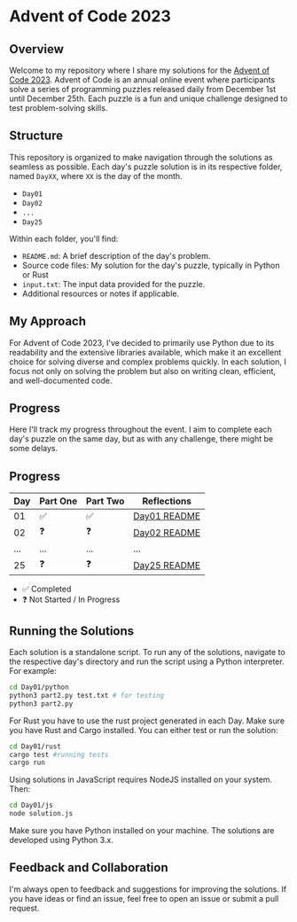 # Advent of Code 2023

## Overview
Welcome to my repository where I share my solutions for the [Advent of Code 2023](https://adventofcode.com/2023). Advent of Code is an annual online event where participants solve a series of programming puzzles released daily from December 1st until December 25th. Each puzzle is a fun and unique challenge designed to test problem-solving skills.

## Structure
This repository is organized to make navigation through the solutions as seamless as possible. 
Each day's puzzle solution is in its respective folder, named `DayXX`, where `XX` is the day of the month.

- `Day01`
- `Day02`
- `...`
- `Day25`

Within each folder, you'll find:

- `README.md`: A brief description of the day's problem.
- Source code files: My solution for the day's puzzle, typically in Python or Rust
- `input.txt`: The input data provided for the puzzle.
- Additional resources or notes if applicable.

## My Approach
For Advent of Code 2023, I've decided to primarily use Python due to its readability and the extensive libraries available, which make it an excellent choice for solving diverse and complex problems quickly. In each solution, I focus not only on solving the problem but also on writing clean, efficient, and well-documented code.

## Progress
Here I'll track my progress throughout the event. 
I aim to complete each day's puzzle on the same day, but as with any challenge, there might be some delays.

## Progress

| Day | Part One | Part Two | Reflections |
|-----|----------|----------|-------------|
| 01  | ✅       | ✅       | [Day01 README](/Day01/README.md) |
| 02  | ❓       | ❓       | [Day02 README](/Day02/README.md) |
| ... | ...      | ...      | ...         |
| 25  | ❓       | ❓       | [Day25 README](/Day25/README.md) |

- ✅ Completed
- ❓ Not Started / In Progress

## Running the Solutions
Each solution is a standalone script. 
To run any of the solutions, navigate to the respective day's directory and run the script using a Python interpreter. 
For example:

```bash
cd Day01/python
python3 part2.py test.txt # for testing
python3 part2.py
```

For Rust you have to use the rust project generated in each Day. 
Make sure you have Rust and Cargo installed.
You can either test or run the solution:

```bash
cd Day01/rust
cargo test #running tests
cargo run
```

Using solutions in JavaScript requires NodeJS installed on your system. Then:
```bash
cd Day01/js
node solution.js
```

Make sure you have Python installed on your machine. The solutions are developed using Python 3.x.

## Feedback and Collaboration
I'm always open to feedback and suggestions for improving the solutions. 
If you have ideas or find an issue, feel free to open an issue or submit a pull request.

